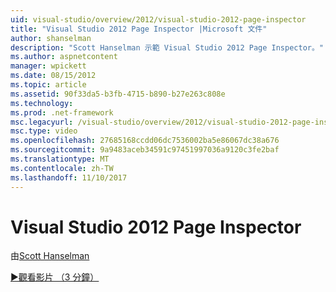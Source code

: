 ```yaml
---
uid: visual-studio/overview/2012/visual-studio-2012-page-inspector
title: "Visual Studio 2012 Page Inspector |Microsoft 文件"
author: shanselman
description: "Scott Hanselman 示範 Visual Studio 2012 Page Inspector。"
ms.author: aspnetcontent
manager: wpickett
ms.date: 08/15/2012
ms.topic: article
ms.assetid: 90f33da5-b3fb-4715-b890-b27e263c808e
ms.technology: 
ms.prod: .net-framework
msc.legacyurl: /visual-studio/overview/2012/visual-studio-2012-page-inspector
msc.type: video
ms.openlocfilehash: 27685168ccdd06dc7536002ba5e86067dc38a676
ms.sourcegitcommit: 9a9483aceb34591c97451997036a9120c3fe2baf
ms.translationtype: MT
ms.contentlocale: zh-TW
ms.lasthandoff: 11/10/2017
---
```

<a name="visual-studio-2012-page-inspector"></a>Visual Studio 2012 Page Inspector
====================
由[Scott Hanselman](https://github.com/shanselman)

[&#9654;觀看影片 （3 分鐘）](https://channel9.msdn.com/Blogs/ASP-NET-Site-Videos/visual-studio-2012-page-inspector)
